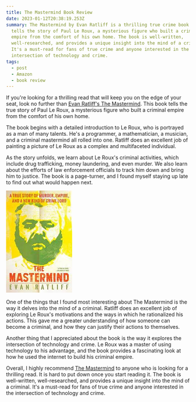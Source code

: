 ```yaml
---
title: The Mastermind Book Review
date: 2023-01-12T20:38:19.253Z
summary: The Mastermind by Evan Ratliff is a thrilling true crime book that
  tells the story of Paul Le Roux, a mysterious figure who built a criminal
  empire from the comfort of his own home. The book is well-written,
  well-researched, and provides a unique insight into the mind of a criminal.
  It's a must-read for fans of true crime and anyone interested in the
  intersection of technology and crime.
tags:
  - post
  - Amazon
  - book review
---
```

If you're looking for a thrilling read that will keep you on the edge of your seat, look no further than [Evan Ratliff's The Mastermind](https://amzn.to/3X35YS2). This book tells the true story of Paul Le Roux, a mysterious figure who built a criminal empire from the comfort of his own home.

The book begins with a detailed introduction to Le Roux, who is portrayed as a man of many talents. He's a programmer, a mathematician, a musician, and a criminal mastermind all rolled into one. Ratliff does an excellent job of painting a picture of Le Roux as a complex and multifaceted individual.

As the story unfolds, we learn about Le Roux's criminal activities, which include drug trafficking, money laundering, and even murder. We also learn about the efforts of law enforcement officials to track him down and bring him to justice. The book is a page-turner, and I found myself staying up late to find out what would happen next.

![mastermind le roux](/static/img/mastermind.jpg "the mastermind book")

One of the things that I found most interesting about The Mastermind is the way it delves into the mind of a criminal. Ratliff does an excellent job of exploring Le Roux's motivations and the ways in which he rationalized his actions. This gave me a greater understanding of how someone can become a criminal, and how they can justify their actions to themselves.

Another thing that I appreciated about the book is the way it explores the intersection of technology and crime. Le Roux was a master of using technology to his advantage, and the book provides a fascinating look at how he used the internet to build his criminal empire.

Overall, I highly recommend [The Mastermind](https://amzn.to/3X35YS2) to anyone who is looking for a thrilling read. It is hard to put down once you start reading it. The book is well-written, well-researched, and provides a unique insight into the mind of a criminal. It's a must-read for fans of true crime and anyone interested in the intersection of technology and crime.